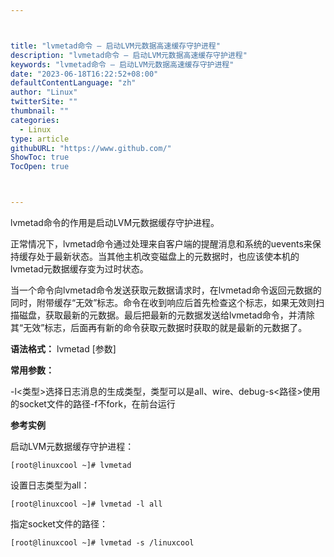 ```yaml
---



title: "lvmetad命令 – 启动LVM元数据高速缓存守护进程"
description: "lvmetad命令 – 启动LVM元数据高速缓存守护进程"
keywords: "lvmetad命令 – 启动LVM元数据高速缓存守护进程"
date: "2023-06-18T16:22:52+08:00"
defaultContentLanguage: "zh"
author: "Linux"
twitterSite: ""
thumbnail: ""
categories:
  - Linux
type: article
githubURL: "https://www.github.com/"
ShowToc: true
TocOpen: true



---
```


lvmetad命令的作用是启动LVM元数据缓存守护进程。

正常情况下，lvmetad命令通过处理来自客户端的提醒消息和系统的uevents来保持缓存处于最新状态。当其他主机改变磁盘上的元数据时，也应该使本机的lvmetad元数据缓存变为过时状态。

当一个命令向lvmetad命令发送获取元数据请求时，在lvmetad命令返回元数据的同时，附带缓存“无效”标志。命令在收到响应后首先检查这个标志，如果无效则扫描磁盘，获取最新的元数据。最后把最新的元数据发送给lvmetad命令，并清除其“无效”标志，后面再有新的命令获取元数据时获取的就是最新的元数据了。

**语法格式：** lvmetad [参数]

**常用参数：**

-l<类型>选择日志消息的生成类型，类型可以是all、wire、debug-s<路径>使用的socket文件的路径-f不fork，在前台运行

**参考实例**

启动LVM元数据缓存守护进程：

```
[root@linuxcool ~]# lvmetad
```

设置日志类型为all：

```
[root@linuxcool ~]# lvmetad -l all
```

指定socket文件的路径：

```
[root@linuxcool ~]# lvmetad -s /linuxcool
```